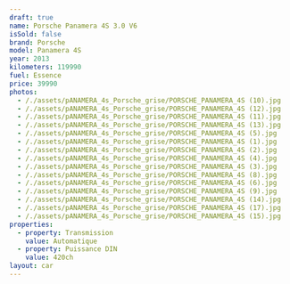 ```yaml
---
draft: true
name: Porsche Panamera 4S 3.0 V6
isSold: false
brand: Porsche
model: Panamera 4S
year: 2013
kilometers: 119990
fuel: Essence
price: 39990
photos:
  - /./assets/pANAMERA_4s_Porsche_grise/PORSCHE_PANAMERA_4S (10).jpg
  - /./assets/pANAMERA_4s_Porsche_grise/PORSCHE_PANAMERA_4S (12).jpg
  - /./assets/pANAMERA_4s_Porsche_grise/PORSCHE_PANAMERA_4S (11).jpg
  - /./assets/pANAMERA_4s_Porsche_grise/PORSCHE_PANAMERA_4S (13).jpg
  - /./assets/pANAMERA_4s_Porsche_grise/PORSCHE_PANAMERA_4S (5).jpg
  - /./assets/pANAMERA_4s_Porsche_grise/PORSCHE_PANAMERA_4S (1).jpg
  - /./assets/pANAMERA_4s_Porsche_grise/PORSCHE_PANAMERA_4S (2).jpg
  - /./assets/pANAMERA_4s_Porsche_grise/PORSCHE_PANAMERA_4S (4).jpg
  - /./assets/pANAMERA_4s_Porsche_grise/PORSCHE_PANAMERA_4S (3).jpg
  - /./assets/pANAMERA_4s_Porsche_grise/PORSCHE_PANAMERA_4S (8).jpg
  - /./assets/pANAMERA_4s_Porsche_grise/PORSCHE_PANAMERA_4S (6).jpg
  - /./assets/pANAMERA_4s_Porsche_grise/PORSCHE_PANAMERA_4S (9).jpg
  - /./assets/pANAMERA_4s_Porsche_grise/PORSCHE_PANAMERA_4S (14).jpg
  - /./assets/pANAMERA_4s_Porsche_grise/PORSCHE_PANAMERA_4S (17).jpg
  - /./assets/pANAMERA_4s_Porsche_grise/PORSCHE_PANAMERA_4S (15).jpg
properties:
  - property: Transmission
    value: Automatique
  - property: Puissance DIN
    value: 420ch
layout: car
---
```


